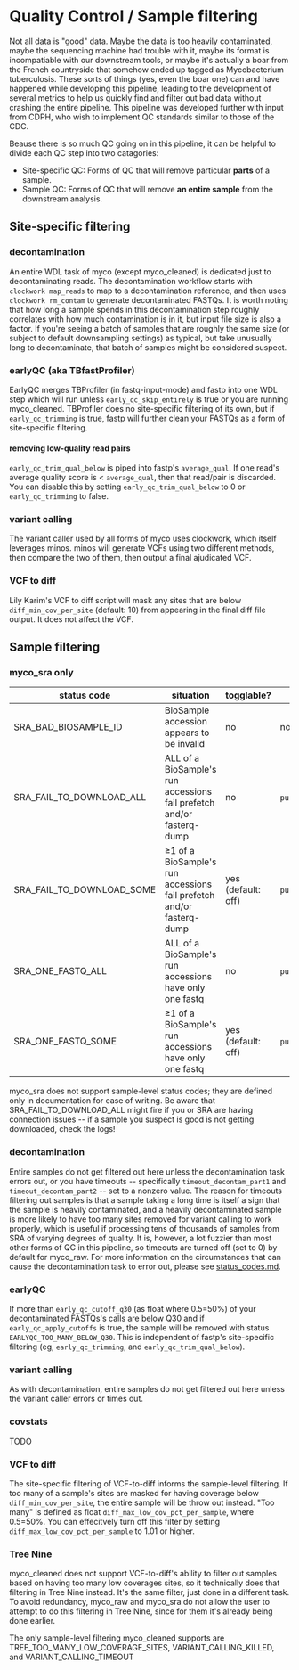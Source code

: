 # Quality Control / Sample filtering
Not all data is "good" data. Maybe the data is too heavily contaminated, maybe the sequencing machine had trouble with it, maybe its format is incompatiable with our downstream tools, or maybe it's actually a boar from the French countryside that somehow ended up tagged as Mycobacterium tuberculosis. These sorts of things (yes, even the boar one) can and have happened while developing this pipeline, leading to the development of several metrics to help us quickly find and filter out bad data without crashing the entire pipeline. This pipeline was developed further with input from CDPH, who wish to implement QC standards similar to those of the CDC.

Beause there is so much QC going on in this pipeline, it can be helpful to divide each QC step into two catagories:
* Site-specific QC: Forms of QC that will remove particular **parts** of a sample. 
* Sample QC: Forms of QC that will remove **an entire sample** from the downstream analysis.

## Site-specific filtering

### decontamination
An entire WDL task of myco (except myco_cleaned) is dedicated just to decontaminating reads. The decontamination workflow starts with `clockwork map_reads` to map to a decontamination reference, and then uses `clockwork rm_contam` to generate decontaminated FASTQs. It is worth noting that how long a sample spends in this decontamination step roughly correlates with how much contamination is in it, but input file size is also a factor. If you're seeing a batch of samples that are roughly the same size (or subject to default downsampling settings) as typical, but take unusually long to decontaminate, that batch of samples might be considered suspect.

### earlyQC (aka TBfastProfiler)
EarlyQC merges TBProfiler (in fastq-input-mode) and fastp into one WDL step which will run unless `early_qc_skip_entirely` is true or you are running myco_cleaned. TBProfiler does no site-specific filtering of its own, but if `early_qc_trimming` is true, fastp will further clean your FASTQs as a form of site-specific filtering. 

#### removing low-quality read pairs
`early_qc_trim_qual_below` is piped into fastp's `average_qual`. If one read's average quality score is < `average_qual`, then that read/pair is discarded. You can disable this by setting `early_qc_trim_qual_below` to 0 or `early_qc_trimming` to false.

### variant calling
The variant caller used by all forms of myco uses clockwork, which itself leverages minos. minos will generate VCFs using two different methods, then compare the two of them, then output a final ajudicated VCF.

### VCF to diff
Lily Karim's VCF to diff script will mask any sites that are below `diff_min_cov_per_site` (default: 10) from appearing in the final diff file output. It does not affect the VCF.

## Sample filtering

### myco_sra only
| status code               | situation                                                             | togglable?         | can crash pipeline?         |
|---------------------------|-----------------------------------------------------------------------|--------------------|-----------------------------|
| SRA_BAD_BIOSAMPLE_ID      | BioSample accession appears to be invalid                             | no                 | no                          |
| SRA_FAIL_TO_DOWNLOAD_ALL  | ALL of a BioSample's run accessions fail prefetch and/or fasterq-dump | no                 | `pull.fail_on_invalid`=true |
| SRA_FAIL_TO_DOWNLOAD_SOME | ≥1 of a BioSample's run accessions fail prefetch and/or fasterq-dump  | yes (default: off) | `pull.fail_on_invalid`=true |
| SRA_ONE_FASTQ_ALL         | ALL of a BioSample's run accessions have only one fastq               | no                 | `pull.fail_on_invalid`=true |
| SRA_ONE_FASTQ_SOME        | ≥1 of a BioSample's run accessions have only one fastq                | yes (default: off) | `pull.fail_on_invalid`=true |

myco_sra does not support sample-level status codes; they are defined only in documentation for ease of writing. Be aware that SRA_FAIL_TO_DOWNLOAD_ALL might fire if you or SRA are having connection issues -- if a sample you suspect is good is not getting downloaded, check the logs!

### decontamination
Entire samples do not get filtered out here unless the decontamination task errors out, or you have timeouts -- specifically `timeout_decontam_part1` and `timeout_decontam_part2` -- set to a nonzero value. The reason for timeouts filtering out samples is that a sample taking a long time is itself a sign that the sample is heavily contaminated, and a heavily decontaminated sample is more likely to have too many sites removed for variant calling to work properly, which is useful if processing tens of thousands of samples from SRA of varying degrees of quality. It is, however, a lot fuzzier than most other forms of QC in this pipeline, so timeouts are turned off (set to 0) by default for myco_raw. For more information on the circumstances that can cause the decontamination task to error out, please see [status_codes.md](./status_codes.md).

### earlyQC 
If more than `early_qc_cutoff_q30` (as float where 0.5=50%) of your decontaminated FASTQs's calls are below Q30 and if `early_qc_apply_cutoffs` is true, the sample will be removed with status `EARLYQC_TOO_MANY_BELOW_Q30`. This is independent of fastp's site-specific filtering (eg, `early_qc_trimming`, and `early_qc_trim_qual_below`).

### variant calling
As with decontamination, entire samples do not get filtered out here unless the variant caller errors or times out.

### covstats
TODO

### VCF to diff
The site-specific filtering of VCF-to-diff informs the sample-level filtering. If too many of a sample's sites are masked for having coverage below `diff_min_cov_per_site`, the entire sample will be throw out instead. "Too many" is defined as float `diff_max_low_cov_pct_per_sample`, where 0.5=50%. You can effecitvely turn off this filter by setting `diff_max_low_cov_pct_per_sample` to 1.01 or higher.

### Tree Nine
myco_cleaned does not support VCF-to-diff's ability to filter out samples based on having too many low coverages sites, so it technically does that filtering in Tree Nine instead. It's the same filter, just done in a different task. To avoid redundancy, myco_raw and myco_sra do not allow the user to attempt to do this filtering in Tree Nine, since for them it's already being done earlier.



The only sample-level filtering myco_cleaned supports are TREE_TOO_MANY_LOW_COVERAGE_SITES, VARIANT_CALLING_KILLED, and VARIANT_CALLING_TIMEOUT